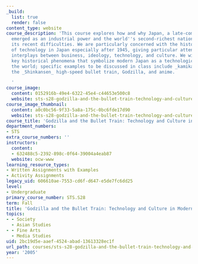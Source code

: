 ```yaml
---
_build:
  list: true
  render: false
content_type: website
course_description: 'This course explores how and why Japan, a late-comer to modernization,
  emerged as an industrial power and the world''s second-richest nation, notwithstanding
  its recent difficulties. We are particularly concerned with the historical development
  of technology in Japan especially after 1945, giving particular attention to the
  interplays between business, ideology, technology, and culture. We will discuss
  key historical phenomena that symbolize modern Japan as a technological power in
  the world; specific examples to be discussed in class include _kamikaze_ aircraft,
  the _Shinkansen_ high-speed bullet train, Godzilla, and anime.

  '
course_image:
  content: 0152916b-49e4-6322-45e4-c44653e500c8
  website: sts-s28-godzilla-and-the-bullet-train-technology-and-culture-in-modern-japan-fall-2005
course_image_thumbnail:
  content: a0c0bc56-9f33-5a8a-175c-0bc6fde17d90
  website: sts-s28-godzilla-and-the-bullet-train-technology-and-culture-in-modern-japan-fall-2005
course_title: 'Godzilla and the Bullet Train: Technology and Culture in Modern Japan'
department_numbers:
- STS
extra_course_numbers: ''
instructors:
  content:
  - 632488c5-2392-898c-0f64-39004a4eab87
  website: ocw-www
learning_resource_types:
- Written Assignments with Examples
- Activity Assignments
legacy_uid: 606610ae-7553-cd6f-d647-e5de7fc6dd25
level:
- Undergraduate
primary_course_number: STS.S28
term: Fall
title: 'Godzilla and the Bullet Train: Technology and Culture in Modern Japan'
topics:
- - Society
  - Asian Studies
- - Fine Arts
  - Media Studies
uid: 2bc19d5e-aaef-4524-abad-13613328ec1f
url_path: courses/sts-s28-godzilla-and-the-bullet-train-technology-and-culture-in-modern-japan-fall-2005
year: '2005'
---
```

